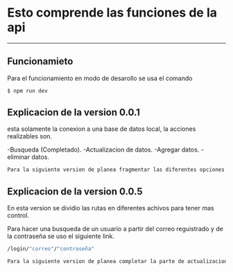 # Esto comprende las funciones de la api
----
## Funcionamieto

Para el funcionamiento en modo de desarollo se usa el comando 
```sh
$ npm run dev
```

## Explicacion de la version 0.0.1

esta solamente la conexion a una base de datos local, la acciones realizables son.

-Busqueda  (Completado).
-Actualizacion de datos.
-Agregar datos.
-eliminar datos.

```sh
Para la siguiente version de planea fragmentar las diferentes opciones 
```
## Explicacion de la version 0.0.5

En esta version se dividio las rutas en diferentes achivos para tener mas control. 

Para hacer una busqueda de un usuario a partir del correo reguistrado y de la contraseña se uso el siguiente link.

```sh
/login/"correo"/"contraseña"
```
```sh
Para la siguiente version de planea completar la parte de actualizacion de informacion 
```
